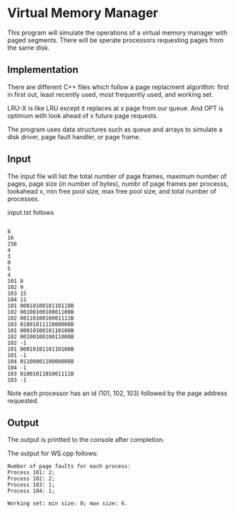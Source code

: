 # Virtual Memory Manager
This program will simulate the operations of a virtual memory manager with paged segments. There will be sperate processors requesting pages from the same disk. 

## Implementation 
There are different C++ files which follow a page replacment algorithm: first in first out, least recently used, most frequently used, and working set. 

LRU-X is like LRU except it replaces at x page from our queue. And OPT is optimum with look ahead of x future page requests. 

The program uses data structures such as queue and arrays to simulate a disk driver, page fault handler, or page frame.


## Input 

The input file will list the total number of page frames, maximum number of pages, page size (in number of bytes), numbr of page frames per processs, lookahead x, min free pool size, max free pool size, and total number of processes.

input.txt follows
```

8
16
256
4
3
0
5
4
101 8
102 9
103 15
104 11
101 0001010010110110B
102 0010010010001100B
102 0011010010001111B
103 0100101111000000B
101 0001010010110100B
102 0010010010011000B
102 -1
101 0001010110110100B
101 -1
104 0110000110000000B
104 -1
103 0100101101001111B
103 -1
```
Note each processor has an id (101, 102, 103) followed by the page address requested. 

## Output
The output is printted to the console after completion. 

The output for WS.cpp follows:
```
Number of page faults for each process:
Process 101: 2;
Process 102: 2;
Process 103: 1;
Process 104: 1;

Working set: min size: 0; max size: 6.
```



